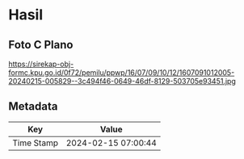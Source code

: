 # Hasil

## Foto C Plano

https://sirekap-obj-formc.kpu.go.id/0f72/pemilu/ppwp/16/07/09/10/12/1607091012005-20240215-005829--3c494f46-0649-46df-8129-503705e93451.jpg


## Metadata

| Key        | Value               |
| ---------- | ------------------- |
| Time Stamp | 2024-02-15 07:00:44 |



